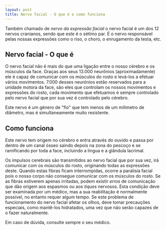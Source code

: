 ```yaml
---
layout: post
title: Nervo facial - O que é e como funciona
---
```


Também chamado de _nervo da expressão facial_ o nervo facial é um dos 12 nervos cranianos, sendo que este é o sétimo par.  É o nervo responsável pelas nossas expressões como o riso, o choro, o enrugamento da testa, etc.

## Nervo facial - O que é

O nervo facial não é mais do que uma ligação entre o nosso cérebro e os músculos da face. Graças aos seus 13.000 neurônios (aproximadamente) ele é capaz de comunicar com os músculos do rosto e levá-los a efetuar vários movimentos. 7.000 desses neurónios estão reservados para a unidade motora da face, são eles que controlam os nossos movimentos e expressões do rosto, cada movimento que efetuamos é sempre controlado pelo nervo facial que por sua vez é controlado pelo cérebro.

Este nervo é um género de "fio" que tem menos de um mílimetro de diâmetro, mas é simultaneamente muito resistente.

## Como funciona

Este nervo tem origem no cérebro e entra através do ouvido e passa por dentro de um canal ósseo saindo depois na zona do pescoço e se ramificando por toda a face, incluindo a língua e a glândula lacrimal.

Os impulsos cerebrais são transmitidos ao nervo facial que por sua vez, irá comunicar com os músculos do rosto, originando todas as expressões deste.
Quando estas fibras ficam interrompidas, ocorre a paralisia facial pois o nosso corpo não consegue comunicar com os músculos do rosto. Se as fibras estiverem apenas irritadas, podem existir _erros_ de comunicação que dão origem aos espasmos ou aos _tiques_ nervosos. Esta condição deve ser examinada por um médico, mas a sua reabilitação é normalmente possível, no entanto requer algum tempo. Se este problema de funcionamento do nervo facial afetar os olhos, deve tomar precauções especiais, como mantê-los hidratados, uma vez que não serão capazes de o fazer naturalmente.

Em caso de dúvida, consulte sempre o seu médico.
